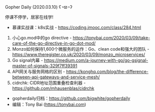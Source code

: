 Gopher Daily (2020.03.10) ʕ◔ϖ◔ʔ

停课不停学，居家在线学! 
* 慕课实战课：k8s实战 - https://coding.imooc.com/class/284.html

1. 小心go.mod中的go directive - https://tonybai.com/2020/03/09/take-care-of-the-go-directive-in-go-dot-mod/
2. Monzo如何保持1,600个微服务的运作：Go、clean code和强大的团队 - https://www.theregister.co.uk/2020/03/09/monzo_microservices/
3. Go signal内幕 - https://medium.com/a-journey-with-go/go-gsignal-master-of-signals-329f7ff39391
4. API网关与服务网格的区别 - https://konghq.com/blog/the-difference-between-api-gateways-and-service-mesh/
5. cidrchk: CIDR地址范围重叠检查利器 - https://github.com/mhausenblas/cidrchk
 
* gopherdaily归档：https://github.com/bigwhite/gopherdaily
* 编辑：Tony Bai (https://tonybai.com)
